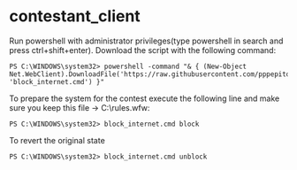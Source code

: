 # contestant_client
Run powershell with administrator privileges(type powershell in search and press ctrl+shift+enter). Download the script with the following command:

```
PS C:\WINDOWS\system32> powershell -command "& { (New-Object Net.WebClient).DownloadFile('https://raw.githubusercontent.com/pppepito86/contestant_client/master/scripts/block_internet.cmd', 'block_internet.cmd') }"
```
To prepare the system for the contest execute the following line and make sure you keep this file -> C:\rules.wfw:
```
PS C:\WINDOWS\system32> block_internet.cmd block
```
To revert the original state 
```
PS C:\WINDOWS\system32> block_internet.cmd unblock
```
